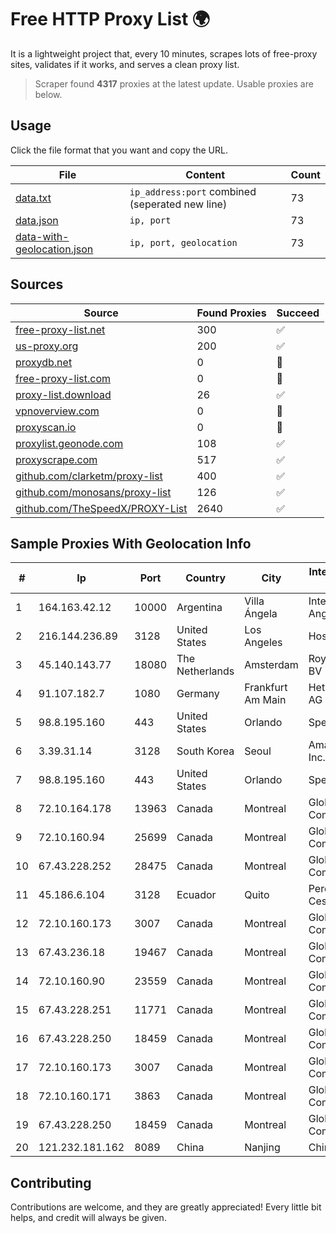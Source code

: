 
# Free HTTP Proxy List 🌍

It is a lightweight project that, every 10 minutes, scrapes lots of free-proxy sites, validates if it works, and serves a clean proxy list.


> Scraper found **4317** proxies at the latest update. Usable proxies are below.

## Usage

Click the file format that you want and copy the URL.


|File|Content|Count|
|----|-------|-----|
|[data.txt](https://raw.githubusercontent.com/themiralay/Proxy-List-World/master/data.txt)|`ip_address:port` combined (seperated new line)|73|
|[data.json](https://raw.githubusercontent.com/themiralay/Proxy-List-World/master/data.json)|`ip, port`|73|
|[data-with-geolocation.json](https://raw.githubusercontent.com/themiralay/Proxy-List-World/master/data-with-geolocation.json)|`ip, port, geolocation`|73|

## Sources

|Source|Found Proxies|Succeed|
|------|-------------|-------|
|[free-proxy-list.net](https://free-proxy-list.net)|300|✅|
|[us-proxy.org](https://www.us-proxy.org)|200|✅|
|[proxydb.net](http://proxydb.net)|0|🚫|
|[free-proxy-list.com](https://free-proxy-list.com/?page=&port=&type%5B%5D=http&type%5B%5D=https&up_time=0&search=Search)|0|🚫|
|[proxy-list.download](https://www.proxy-list.download/HTTP)|26|✅|
|[vpnoverview.com](https://vpnoverview.com/privacy/anonymous-browsing/free-proxy-servers)|0|🚫|
|[proxyscan.io](https://www.proxyscan.io)|0|🚫|
|[proxylist.geonode.com](https://proxylist.geonode.com/api/proxy-list?limit=300&page=1&sort_by=lastChecked&sort_type=desc&protocols=http,https)|108|✅|
|[proxyscrape.com](https://api.proxyscrape.com/v2/?request=displayproxies&protocol=http&timeout=10000&country=all&ssl=all&anonymity=all)|517|✅|
|[github.com/clarketm/proxy-list](https://raw.githubusercontent.com/clarketm/proxy-list/master/proxy-list-raw.txt)|400|✅|
|[github.com/monosans/proxy-list](https://raw.githubusercontent.com/monosans/proxy-list/main/proxies/http.txt)|126|✅|
|[github.com/TheSpeedX/PROXY-List](https://raw.githubusercontent.com/TheSpeedX/PROXY-List/master/http.txt)|2640|✅|


## Sample Proxies With Geolocation Info

|#|Ip|Port|Country|City|Internet Service Provider|
|-|--|----|-------|----|-------------------------|
|1|164.163.42.12|10000|Argentina|Villa Ángela|Interret Villa Angela SRL|
|2|216.144.236.89|3128|United States|Los Angeles|HostPapa|
|3|45.140.143.77|18080|The Netherlands|Amsterdam|RoyaleHosting BV|
|4|91.107.182.7|1080|Germany|Frankfurt Am Main|Hetzner Online AG|
|5|98.8.195.160|443|United States|Orlando|Spectrum|
|6|3.39.31.14|3128|South Korea|Seoul|Amazon.com, Inc.|
|7|98.8.195.160|443|United States|Orlando|Spectrum|
|8|72.10.164.178|13963|Canada|Montreal|GloboTech Communications|
|9|72.10.160.94|25699|Canada|Montreal|GloboTech Communications|
|10|67.43.228.252|28475|Canada|Montreal|GloboTech Communications|
|11|45.186.6.104|3128|Ecuador|Quito|Perez Tito Julio Cesar|
|12|72.10.160.173|3007|Canada|Montreal|GloboTech Communications|
|13|67.43.236.18|19467|Canada|Montreal|GloboTech Communications|
|14|72.10.160.90|23559|Canada|Montreal|GloboTech Communications|
|15|67.43.228.251|11771|Canada|Montreal|GloboTech Communications|
|16|67.43.228.250|18459|Canada|Montreal|GloboTech Communications|
|17|72.10.160.173|3007|Canada|Montreal|GloboTech Communications|
|18|72.10.160.171|3863|Canada|Montreal|GloboTech Communications|
|19|67.43.228.250|18459|Canada|Montreal|GloboTech Communications|
|20|121.232.181.162|8089|China|Nanjing|Chinanet|



## Contributing

Contributions are welcome, and they are greatly appreciated! Every
little bit helps, and credit will always be given.

